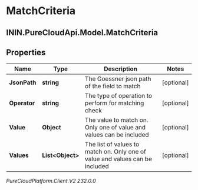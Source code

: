 # MatchCriteria

## ININ.PureCloudApi.Model.MatchCriteria

## Properties

|Name | Type | Description | Notes|
|------------ | ------------- | ------------- | -------------|
| **JsonPath** | **string** | The Goessner json path of the field to match | [optional] |
| **Operator** | **string** | The type of operation to perform for matching check | [optional] |
| **Value** | **Object** | The value to match on. Only one of value and values can be included | [optional] |
| **Values** | **List&lt;Object&gt;** | The list of values to match on. Only one of value and values can be included | [optional] |



_PureCloudPlatform.Client.V2 232.0.0_
